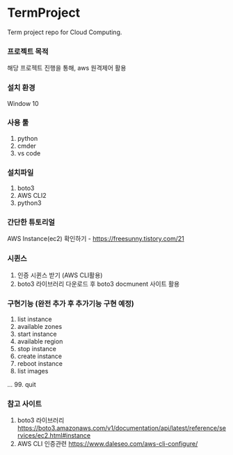 # TermProject
Term project repo for Cloud Computing. 

### 프로젝트 목적
해당 프로젝트 진행을 통해, aws 원격제어 활용

### 설치 환경
Window 10

### 사용 툴
1. python
2. cmder
3. vs code

### 설치파일 
1. boto3
2. AWS CLI2
3. python3

### 간단한 튜토리얼
AWS Instance(ec2) 확인하기 - https://freesunny.tistory.com/21 


### 시퀸스
1. 인증 시퀸스 받기 (AWS CLI활용)
2. boto3 라이브러리 다운로드 후 boto3 docmunent 사이트 활용


### 구현기능 (완전 추가 후 추가기능 구현 예정)
1. list instance
2.  available zones
3.  start instance
4.  available region 
5.  stop instance
6.  create instance
7.  reboot instance
8.  list images

...
99. quit
  

### 참고 사이트
1. boto3 라이브러리
https://boto3.amazonaws.com/v1/documentation/api/latest/reference/services/ec2.html#instance
2. AWS CLI 인증관련
https://www.daleseo.com/aws-cli-configure/


